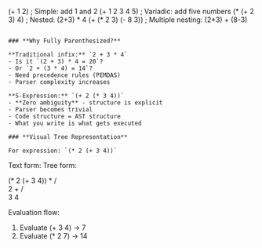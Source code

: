 (+ 1 2)                  ; Simple: add 1 and 2
(+ 1 2 3 4 5)           ; Variadic: add five numbers
(* (+ 2 3) 4)           ; Nested: (2+3) * 4
(+ (* 2 3) (- 8 3))     ; Multiple nesting: (2*3) + (8-3)
```

### **Why Fully Parenthesized?**

**Traditional infix:** `2 + 3 * 4`
- Is it `(2 + 3) * 4 = 20`?
- Or `2 + (3 * 4) = 14`?
- Need precedence rules (PEMDAS)
- Parser complexity increases

**S-Expression:** `(+ 2 (* 3 4))`
- **Zero ambiguity** - structure is explicit
- Parser becomes trivial
- Code structure = AST structure
- What you write is what gets executed

### **Visual Tree Representation**

For expression: `(* 2 (+ 3 4))`
```
Text form:                Tree form:
                            
(* 2 (+ 3 4))                 *
                             / \
                            2   +
                               / \
                              3   4

Evaluation flow:
1. Evaluate (+ 3 4) → 7
2. Evaluate (* 2 7) → 14
